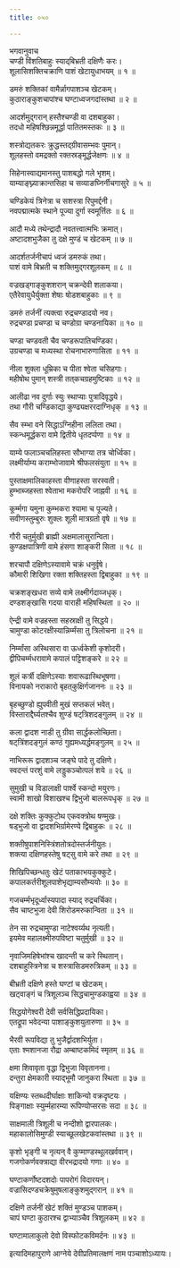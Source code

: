 ```yaml
---
title: ०५०

---
```

भगवानुवाच  
चण्डी विंशतिबाहुः स्याद्‌बिभ्रती दक्षिणैः करः।  
शूलासिशक्तिचक्राणि पाशं खेटायुधाभयम् ॥ १ ॥  
  
डमरुं शक्तिकां वामैर्न्नागपाशञ्च खेटकम्।  
कुठाराङ्कुशचापांश्च घण्टाध्वजगदांस्तथा ॥ २ ॥  
  
आदर्शमुद्‌गरान् हस्तैश्चण्डी वा दशबाहुका।  
तदधो महिषश्छिन्नमूर्द्धा पातितमस्तकः ॥ ३ ॥  
  
शस्त्रोद्यतकरः क्रुद्धस्तद्‌ग्रीवासम्भवः पुमान्।  
शूलहस्तो वमद्रक्तो रक्तस्रङ्‌मूर्द्धजेक्षणः ॥ ४ ॥  
  
सिहेनास्वाद्यमानस्तु पाशबद्धो गले भृशम्।  
याम्याङ्घ्न्याक्रान्तसिहा च सव्याङघ्निर्नीचगासुरे ॥ ५ ॥  
  
चण्डिकेयं त्रिनेत्रा च सशस्त्रा रिपुमर्द्दनी।  
नवपद्मात्मके स्थाने पूज्या दुर्गा स्वमूर्त्तितः ॥ ६ ॥  
  
आदौ मध्ये तथेन्द्रादौ नवतत्त्वात्मभिः क्रमात्।  
अष्टादशभुजैका तु दक्षे मुण्डं च खेटकम् ॥ ७ ॥  
  
आदर्शतर्जनीचापं ध्वजं डमरुकं तथा।  
पाशं वामे बिभ्रती च शक्तिमुद्गरशूलकम् ॥ ८ ॥  
  
वज्रखड्‌गाङ्कुशशरान् चक्रन्देवी शलाकया।  
एतैरेवायुधैर्युक्ता शेषाः षोडशबाहुकाः ॥ ९ ॥  
  
डमरुं तर्जनीं त्यक्त्वा रुद्रचण्डादयो नव।  
रुद्रचण्डा प्रचण्डा च चण्डोग्रा चण्डनायिका ॥ १० ॥  
  
चण्डा चण्डवती चैव चण्डरूपातिचण्डिका।  
उग्रचण्डा च मध्यस्था रोचनाभारुणासिता ॥ ११ ॥  
  
नीला शुक्ला धूम्रिका च पीता श्वेता चसिहगाः।  
महीषोथ पुमान् शस्त्री तत्‌कचग्रहमुष्टिकाः ॥ १२ ॥  
  
आलीढा नव दुर्गाः स्युः स्थाप्याः पुत्रादिवृद्धये।  
तथा गौरी चण्डिकाद्या कुण्ढ्यक्षररदाग्निधृक् ॥ १३ ॥  
  
सैव स्म्भा वने सिद्धाऽग्निहीना ललिता तथा।  
स्कन्धमूर्द्धकरा वामे द्वितीये धृतदर्प्पणा ॥ १४ ॥  
  
याम्ये फलाञ्चचलिहस्ता सौभाग्या तत्र चोर्ध्विका।  
लक्ष्मीर्याम्य कराम्भोजावामे श्रीफलसंयुता ॥ १५ ॥  
  
पुस्ताक्षमालिकाहस्ता वीणाहस्ता सरस्वती।  
हुम्भाब्जहस्ता श्वेताभा मकरोपरि जाह्नवी ॥ १६ ॥  
  
कूर्म्मगा यमुना कुम्भकरा श्यामा च पूज्यते।  
सवीणस्तुम्बुरुः शुक्लः शूली मात्रग्रतो वृषे ॥ १७ ॥  
  
गौरी चतुर्मुखी ब्राह्मी अक्षमालासुरान्विता।  
कुण्डक्षपात्रिणी वामे हंसगा शाङ्करी सिता ॥ १८ ॥  
  
शरचापौ दक्षिणेऽस्यावामे चक्रं धनुर्वृषे।  
कौमारी शिखिगा रक्ता शक्तिहस्ता द्विबाहुका ॥ १९ ॥  
  
चक्रशङ्खधरा सव्ये वामे लक्ष्मीर्गदाव्जधृक्।  
दण्डशङ्खासि गदया वाराही महिषस्थिता ॥ २० ॥  
  
ऐन्द्री वामे वज्रहस्ता सहस्राक्षी तु सिद्धये।  
चामुण्डा कोटरक्षीस्यान्निर्म्मंसा तु त्रिलोचना ॥ २१ ॥  
  
निर्म्मांसा अस्थिसारा वा ऊर्ध्वकेशी कृशोदरी।  
द्वीपिचर्म्मधरावामे कपालं पट्टिशङ्करे ॥ २२ ॥  
  
शूलं कर्त्री दक्षिणेऽस्याः शवारूढास्थिभूषणा।  
विनायको नराकारो बृहत्‌कुक्षिर्गजाननः ॥ २३ ॥  
  
बृहच्छुण्डो ह्युपवीती मुखं सप्तकलं भवेत्।  
विस्ताराद्दैर्घ्यतश्चैव शुण्डं षट्‌त्रिशदङ्गुलम् ॥ २४ ॥  
  
कला द्वादश नाडी तु ग्रीवा सार्द्धकलोच्छिता।  
षट्‌त्रिंशदङ्गुलं कण्ठं गुह्यमध्यर्द्धमङ्गुलम् ॥ २५ ॥  
  
नाभिरूरू द्वादशञ्च जङ्घे पादे तु दक्षिणे।  
स्वदन्तं परशुं वामे लड्डुकञ्चोत्पलं शये ॥ २६ ॥  
  
सुमुखी च विडालाक्षी पार्श्वे स्कन्दो मयुरगः।  
स्वामी शाखो विशाखश्च द्विभुजो बालरूपधृक् ॥ २७ ॥  
  
दक्षे शक्तिः कुक्कुटोथ एकवक्त्रोथ षण्मुखः।  
षड्भुजो वा द्वादशभिर्ग्रामेरण्ये द्विबाहुकः ॥ २८ ॥  
  
शक्तीषुपाशनिस्त्रिंशतोत्रदोस्तर्जनीयुतः।  
शक्त्या दक्षिणहस्तेषु षट्‌सु वामे करे तथा ॥ २९ ॥  
  
शिखिपिच्छन्धतुः खेटं पताकाभयकुक्कुटे।  
कपालकर्तरीशूलपाशेभृद्याम्यसौम्ययोः ॥ ३० ॥  
  
गजचर्म्मभृदूर्ध्वास्यपादा स्याद् रुद्रचर्चिका।  
सैव चाष्टभुजा देवी शिरोडमरुकान्विता ॥ ३१ ॥  
  
तेन सा रुद्रचामुण्डा नाटेश्वर्य्यथ नृत्यती।  
इयमेव महालक्ष्मीरुपविष्टा चतुर्मुखी ॥ ३२ ॥  
  
नृवाजिमहिषेभांश्च खादन्ती च करे स्थितान्।  
दशबाहुस्त्रिनेत्रा च शस्त्रासिडमरुत्रिकम् ॥ ३३ ॥  
  
बीभ्रती दक्षिणे हस्ते घण्टां च खेटकम्।  
खट्‌वाङ्गं च त्रिशूलञ्च सिद्धचामुण्डकाह्वया ॥ ३४ ॥  
  
सिद्धयोगेश्वरी देवी सर्वसिद्धिप्रदायिका।  
एतद्रूपा भवेदन्या पाशाङ्कुशयुतारुणा ॥ ३५ ॥  
  
भैरवी रूपविद्या तु भुजैर्द्वादशभिर्युता।  
एताः श्मशानजा रौद्रा अम्बाष्टकमिदं स्मृतम् ॥ ३६ ॥  
  
क्षमा शिवावृता वृद्धा द्विभुजा विवृतानना।  
दन्तुरा क्षेमकारी स्याद्‌भूमौ जानुकरा स्थिता ॥ ३७ ॥  
  
यक्षिण्यः स्तब्धदीर्घाक्षाः शाकिन्यो वक्रदृष्टयः ।  
पिङ्गाक्षाः स्युर्म्महारम्या रूपिण्योप्सरसः सदा ॥ ३८ ॥  
  
साक्षमाली त्रिशूली च नन्दीशो द्वारपालकः।  
महाकालोसिमुण्डी स्याच्छूलखेटकवांस्तथा ॥ ३९ ॥  
  
कृशो भृङ्गी च नृत्यन् वै कुप्माण्डस्थूलखर्ववान्।  
गजगोकर्णवक्त्राद्या वीरभद्रादयो गणाः ॥ ४० ॥  
  
घण्टाकर्णोष्टदशदोः पापरोगं विदारयन्।  
वज्रासिदण्डचक्रेषुमुषलाङ्कुशमुद्गरान् ॥ ४१ ॥  
  
दक्षिणे तर्जनीं खेटं शक्तिं मुण्डञ्च पाशकम्।  
चापं घण्टा कुठारश्च द्वाभ्याञ्चैव त्रिशूलकम् ॥ ४२ ॥  
  
घण्टामालाकुलो देवो विस्फोटकविमर्दनः ॥ ४३ ॥  
  
इत्यादिमहापुराणे आग्नेये देवीप्रतिमालक्षणं नाम पञ्चाशोऽध्यायः।